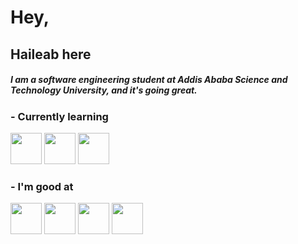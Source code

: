 
# Hey,
## Haileab here
##### I am a software engineering student at Addis Ababa Science and Technology University, and it's going great.

### - Currently learning
<img src="https://github.com/HaileabT/HaileabT/assets/99401380/0adf6f2b-30bc-4b57-adf4-142a1e0a8808" width="50px"> <img src="https://github.com/HaileabT/HaileabT/assets/99401380/36a88072-7e40-4809-a251-7c278af44029" width="50px"> <img src="https://github.com/HaileabT/HaileabT/assets/99401380/62a0d1c2-041d-490f-aa58-c27ad376b749" width="50px">

### - I'm good at
<img src="https://github.com/HaileabT/HaileabT/assets/99401380/e8c7884d-2b57-4216-96a5-e00f74b0b707" width="50px"> <img src="https://github.com/HaileabT/HaileabT/assets/99401380/e0ce1127-63cb-46f7-96f4-50db641ab265" width="50px"> <img src="https://github.com/HaileabT/HaileabT/assets/99401380/3c515e25-ce48-4143-9186-4b01560b917a" width="50px"> <img src="https://github.com/HaileabT/HaileabT/assets/99401380/89d07a35-0a6d-44a9-98b0-a2ca44379951" width="50px">


<!--
**HaileabT/HaileabT** is a ✨ _special_ ✨ repository because its `README.md` (this file) appears on your GitHub profile.

Here are some ideas to get you started:

- 🔭 I’m currently working on ...
- 🌱 I’m currently learning ...
- 👯 I’m looking to collaborate on ...
- 🤔 I’m looking for help with ...
- 💬 Ask me about ...
- 📫 How to reach me: ...
- 😄 Pronouns: ...
- ⚡ Fun fact: ...
-->
